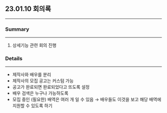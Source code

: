 ## 23.01.10 회의록

---

### Summary

---
1. 상세기능 관련 회의 진행
### Details

---
- 제작사와 배우를 분리
- 제작사의 모집 공고는 커스텀 가능
- 공고가 완료되면 완료되었다고 뜨도록 설정
- 배우 검색은 누구나 가능하도록
- 모집 중인 (필요한) 배역은 여러 개 일 수 있음 → 배우들도 이것을 보고 해당 배역에 지원할 수 있도록 하기